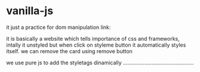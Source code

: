 # vanilla-js
it just a practice for dom manipulation link:


 it is basically a website which tells importance of css and frameworks,
 intally it unstyled but when click on styleme button it automatically 
 styles itself. we can remove the card using remove button 


  we use pure js to add the styletags dinamically
  ...............................................
